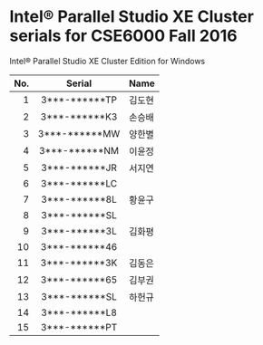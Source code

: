 ﻿# Intel® Parallel Studio XE Cluster serials for CSE6000 Fall 2016

Intel® Parallel Studio XE Cluster Edition for Windows

No.  | Serial        |  Name
----:|:-------------:| :------
   1 | 3***-******TP | 김도현
   2 | 3***-******K3 | 손승배
   3 | 3***-******MW | 양한별
   4 | 3***-******NM | 이윤정
   5 | 3***-******JR | 서지연
   6 | 3***-******LC |
   7 | 3***-******8L | 황윤구
   8 | 3***-******SL |
   9 | 3***-******3L | 김화평
  10 | 3***-******46 |
  11 | 3***-******3K | 김동은
  12 | 3***-******65 | 김부권
  13 | 3***-******SL | 하헌규
  14 | 3***-******L8 |
  15 | 3***-******PT |
